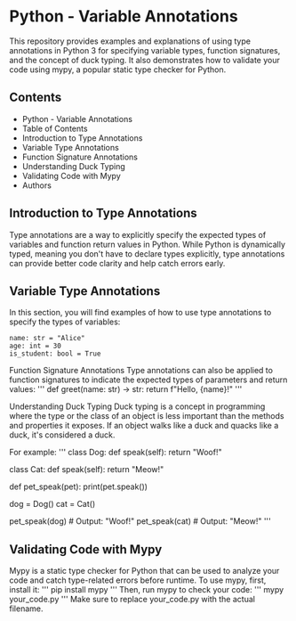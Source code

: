 # Python - Variable Annotations
This repository provides examples and explanations of using type annotations in Python 3 for specifying variable types, function signatures, and the concept of duck typing. It also demonstrates how to validate your code using mypy, a popular static type checker for Python.

##  Contents
* Python - Variable Annotations
* Table of Contents
* Introduction to Type Annotations
* Variable Type Annotations
* Function Signature Annotations
* Understanding Duck Typing
* Validating Code with Mypy
* Authors
## Introduction to Type Annotations
Type annotations are a way to explicitly specify the expected types of variables and function return values in Python. While Python is dynamically typed, meaning you don't have to declare types explicitly, type annotations can provide better code clarity and help catch errors early.

## Variable Type Annotations
In this section, you will find examples of how to use type annotations to specify the types of variables:

```
name: str = "Alice"
age: int = 30
is_student: bool = True
```

Function Signature Annotations
Type annotations can also be applied to function signatures to indicate the expected types of parameters and return values:
'''
def greet(name: str) -> str:
    return f"Hello, {name}!"
'''

Understanding Duck Typing
Duck typing is a concept in programming where the type or the class of an object is less important than the methods and properties it exposes. If an object walks like a duck and quacks like a duck, it's considered a duck.

For example:
'''
class Dog:
    def speak(self):
        return "Woof!"

class Cat:
    def speak(self):
        return "Meow!"

def pet_speak(pet):
    print(pet.speak())

dog = Dog()
cat = Cat()

pet_speak(dog)  # Output: "Woof!"
pet_speak(cat)  # Output: "Meow!"
'''

## Validating Code with Mypy
Mypy is a static type checker for Python that can be used to analyze your code and catch type-related errors before runtime. To use mypy, first, install it:
'''
pip install mypy
'''
Then, run mypy to check your code:
'''
mypy your_code.py
'''
Make sure to replace your_code.py with the actual filename.
